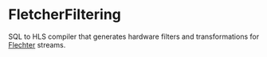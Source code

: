 # FletcherFiltering
SQL to HLS compiler that generates hardware filters and transformations for [Flechter](https://github.com/johanpel/fletcher) streams.
